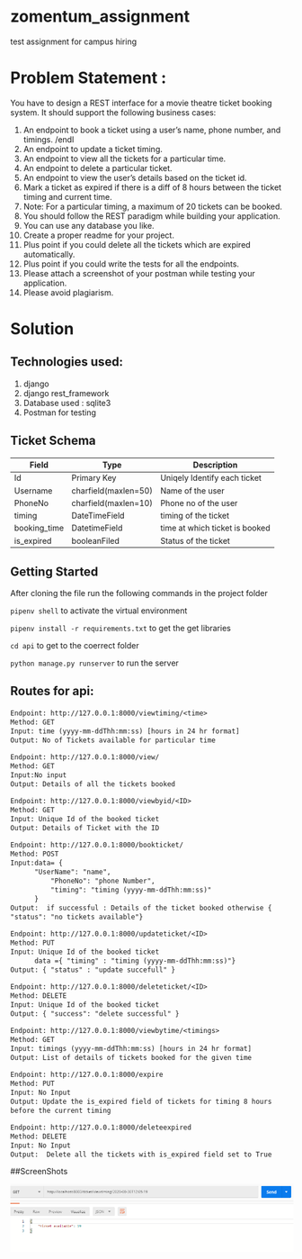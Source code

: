 # zomentum_assignment
test assignment for campus hiring

# Problem Statement :
You have to design a REST interface for a movie theatre ticket booking system. It should support the following business cases:

1. An endpoint to book a ticket using a user’s name, phone number, and timings. /endl
2. An endpoint to update a ticket timing.
3. An endpoint to view all the tickets for a particular time.
4. An endpoint to delete a particular ticket.
5. An endpoint to view the user’s details based on the ticket id.
6. Mark a ticket as expired if there is a diff of 8 hours between the ticket timing and current time.
7. Note: For a particular timing, a maximum of 20 tickets can be booked.
8. You should follow the REST paradigm while building your application.
9. You can use any database you like.
10. Create a proper readme for your project.
11. Plus point if you could delete all the tickets which are expired automatically.
12. Plus point if you could write the tests for all the endpoints.
13. Please attach a screenshot of your postman while testing your application.
14. Please avoid plagiarism.


# Solution
## Technologies used:

1. django
2. django rest_framework
3. Database used : sqlite3
4. Postman for testing

## Ticket Schema
|Field|Type|Description|
|-----|----|-----------|
|Id|Primary Key|Uniqely Identify each ticket|
|Username|charfield(maxlen=50)|Name of the user|
|PhoneNo|charfield(maxlen=10)|Phone no of the user|
|timing|DateTimeField|timing of the ticket|
|booking_time|DatetimeField|time at which ticket is booked|
|is_expired|booleanFiled|Status of the ticket|

## Getting Started
After cloning the file run the following commands in the project folder

`pipenv shell` to activate the virtual environment

`pipenv install -r requirements.txt` to get the get libraries

`cd api` to get to the coerrect folder

`python manage.py runserver` to run the server 

## Routes for api:
```
Endpoint: http://127.0.0.1:8000/viewtiming/<time>
Method: GET
Input: time (yyyy-mm-ddThh:mm:ss) [hours in 24 hr format]
Output: No of Tickets available for particular time
```
```
Endpoint: http://127.0.0.1:8000/view/
Method: GET
Input:No input
Output: Details of all the tickets booked
```
```
Endpoint: http://127.0.0.1:8000/viewbyid/<ID>
Method: GET
Input: Unique Id of the booked ticket
Output: Details of Ticket with the ID
```
```
Endpoint: http://127.0.0.1:8000/bookticket/
Method: POST
Input:data= {
	  "UserName": "name",
          "PhoneNo": "phone Number",
          "timing": "timing (yyyy-mm-ddThh:mm:ss)"
      }
Output:  if successful : Details of the ticket booked otherwise { "status": "no tickets available"} 
```
```
Endpoint: http://127.0.0.1:8000/updateticket/<ID>
Method: PUT
Input: Unique Id of the booked ticket
      data ={ "timing" : "timing (yyyy-mm-ddThh:mm:ss)"}
Output: { "status" : "update succefull" }
```
```
Endpoint: http://127.0.0.1:8000/deleteticket/<ID>
Method: DELETE
Input: Unique Id of the booked ticket
Output: { "success": "delete successful" }
```
```
Endpoint: http://127.0.0.1:8000/viewbytime/<timings>
Method: GET
Input: timings (yyyy-mm-ddThh:mm:ss) [hours in 24 hr format]
Output: List of details of tickets booked for the given time 
```
```
Endpoint: http://127.0.0.1:8000/expire
Method: PUT
Input: No Input
Output: Update the is_expired field of tickets for timing 8 hours before the current timing 
```
```
Endpoint: http://127.0.0.1:8000/deleteexpired
Method: DELETE
Input: No Input
Output:  Delete all the tickets with is_expired field set to True
```

##ScreenShots

![imagename](1.check_no_of_ticks_avail_at_time.png)











